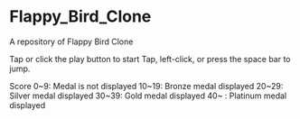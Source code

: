 # Flappy_Bird_Clone
A repository of Flappy Bird Clone

Tap or click the play button to start
Tap, left-click, or press the space bar to jump.

Score
0~9: Medal is not displayed
10~19: Bronze medal displayed
20~29: Silver medal displayed
30~39: Gold medal displayed
40~  : Platinum medal displayed
